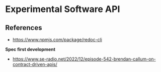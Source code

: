 # Experimental Software API

## References

- https://www.npmjs.com/package/redoc-cli

**Spec first development**

- https://www.se-radio.net/2022/12/episode-542-brendan-callum-on-contract-driven-apis/
